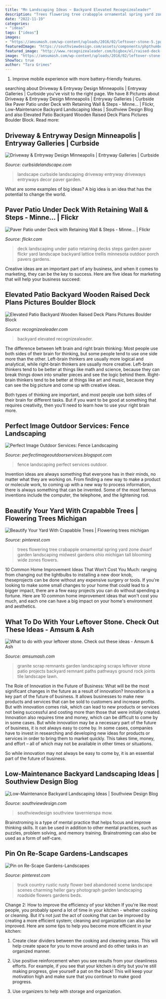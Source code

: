 ```yaml
---
title: "Mn Landscaping Ideas ~ Backyard Elevated Recognizealeader"
description: "Trees flowering tree crabapple ornamental spring yard zone dwarf garden landscaping midwest gardens ohio michigan tall blooming wide zones flowers"
date: "2022-11-19"
categories:
- "ideas"
tags: ["ideas"]
images:
- "https://amsumash.com/wp-content/uploads/2016/02/leftover-stone-5.jpg"
featuredImage: "https://southviewdesign.com/assets/components/phpthumbof/cache/TAY2018_Dry_Riverbed_Inver_Grove_Backyard_1.e9909b7ec5c6543fb6f758f816e1c52f.jpg"
featured_image: "http://www.recognizealeader.com/bigbox/el/raised-deck-plans-pictures-boulder-block-natural_outdoor-patio-and-backyard.jpg"
image: "https://amsumash.com/wp-content/uploads/2016/02/leftover-stone-5.jpg"
ShowToc: true
author: "Tara Grimes"
---
```



1. Improve mobile experience with more battery-friendly features.

	

		
searching about Driveway &amp; Entryway Design Minneapolis | Entryway Galleries | Curbside you've visit to the right page. We have 8 Pictures about Driveway &amp; Entryway Design Minneapolis | Entryway Galleries | Curbside like Paver Patio under Deck with Retaining Wall &amp; Steps - Minne… | Flickr, Low-Maintenance Backyard Landscaping Ideas | Southview Design Blog and also Elevated Patio Backyard Wooden Raised Deck Plans Pictures Boulder Block. Read more:
		
    
## Driveway &amp; Entryway Design Minneapolis | Entryway Galleries | Curbside

<img loading=lazy src="https://www.curbsidelandscape.com/wp-content/uploads/2013/06/Drives_and_Entries_8.jpg" onerror="this.onerror=null;this.src='https://tse2.mm.bing.net/th?id=OIP.t7SA_UCJMNZAjZu1c6ur7AHaJ3&amp;pid=15.1';" alt="Driveway &amp; Entryway Design Minneapolis | Entryway Galleries | Curbside">

_Source: curbsidelandscape.com_

>landscape curbside landscaping driveway entryway driveways entryways decor paver garden. 

	

What are some examples of big ideas?
A big idea is an idea that has the potential to change the world.

    
## Paver Patio Under Deck With Retaining Wall &amp; Steps - Minne… | Flickr

<img loading=lazy src="https://live.staticflickr.com/8437/7905958158_498a30c495_b.jpg" onerror="this.onerror=null;this.src='https://tse3.mm.bing.net/th?id=OIP.4slKq9A0DnAGr6K9HGj1EQHaFj&amp;pid=15.1';" alt="Paver Patio under Deck with Retaining Wall &amp; Steps - Minne… | Flickr">

_Source: flickr.com_

>deck landscaping under patio retaining decks steps garden paver flickr yard landscape backyard lattice trellis minnesota outdoor porch pavers gardens. 

	

Creative ideas are an important part of any business, and when it comes to marketing, they can be the key to success. Here are five ideas for marketing that will help your business succeed: 

    
## Elevated Patio Backyard Wooden Raised Deck Plans Pictures Boulder Block

<img loading=lazy src="http://www.recognizealeader.com/bigbox/el/raised-deck-plans-pictures-boulder-block-natural_outdoor-patio-and-backyard.jpg" onerror="this.onerror=null;this.src='https://tse2.mm.bing.net/th?id=OIP.5ewEKkp3hciyT05uSzi0ZQHaFj&amp;pid=15.1';" alt="Elevated Patio Backyard Wooden Raised Deck Plans Pictures Boulder Block">

_Source: recognizealeader.com_

>backyard elevated recognizealeader. 

	

The difference between left brain and right brain thinking:
Most people use both sides of their brain for thinking, but some people tend to use one side more than the other. Left-brain thinkers are usually more logical and analytical, while right-brain thinkers are usually more creative.
Left-brain thinkers tend to be better at things like math and science, because they can break things down into smaller pieces and see the logic behind them. Right-brain thinkers tend to be better at things like art and music, because they can see the big picture and come up with creative ideas.

Both types of thinking are important, and most people use both sides of their brain for different tasks. But if you want to be good at something that requires creativity, then you’ll need to learn how to use your right brain more.

    
## Perfect Image Outdoor Services: Fence Landscaping

<img loading=lazy src="http://2.bp.blogspot.com/_as4GlZIsUYE/TJvfi3wpvpI/AAAAAAAAADY/4fMAoRdGRRw/s1600/My+Pictures-1.jpg" onerror="this.onerror=null;this.src='https://tse4.mm.bing.net/th?id=OIP.mh_w-xkYGe5ldfKTubqFogHaFS&amp;pid=15.1';" alt="Perfect Image Outdoor Services: Fence Landscaping">

_Source: perfectimageoutdoorservices.blogspot.com_

>fence landscaping perfect services outdoor. 

	

Invention ideas are always something that everyone has in their minds, no matter what they are working on. From finding a new way to make a product or molecule work, to coming up with a new way to process information, there is always something that can be invented. Some of the most famous inventions include the computer, the telephone, and the lightening rod.

    
## Beautify Your Yard With Crapabble Trees | Flowering Trees Michigan

<img loading=lazy src="https://i.pinimg.com/originals/2b/11/4a/2b114a1a2e88b917883b02402f4f1f40.jpg" onerror="this.onerror=null;this.src='https://tse2.mm.bing.net/th?id=OIP.PyStn6Kb5UrIVxDbvdCkiwHaJ3&amp;pid=15.1';" alt="Beautify Your Yard With Crapabble Trees | Flowering trees michigan">

_Source: pinterest.com_

>trees flowering tree crabapple ornamental spring yard zone dwarf garden landscaping midwest gardens ohio michigan tall blooming wide zones flowers. 

	

10 Common Home Improvement Ideas That Won’t Cost You Much: ranging from changing out the lightbulbs to installing a new door knob, theseprojects can be done without any expensive surgery or tools.
If you're looking to make some small changes to your home that could lead to a bigger impact, there are a few easy projects you can do without spending a fortune. Here are 10 common home improvement ideas that won't cost you much, and each one can have a big impact on your home's environment and aesthetics.

    
## What To Do With Your Leftover Stone. Check Out These Ideas - Amsum &amp; Ash

<img loading=lazy src="https://amsumash.com/wp-content/uploads/2016/02/leftover-stone-5.jpg" onerror="this.onerror=null;this.src='https://tse2.mm.bing.net/th?id=OIP.eE1wd88NhavlwXrYEFpo_wHaLG&amp;pid=15.1';" alt="What to do with your leftover stone. Check out these ideas - Amsum &amp; Ash">

_Source: amsumash.com_

>granite scrap remnants garden landscaping scraps leftover stone patio projects backyard remnant paths pathways ground rock joints tile landscape lawn. 

	

The Role of Innovation in the Future of Business: What will be the most significant changes in the future as a result of innovation?
Innovation is a key part of the future of business. It allows businesses to make new products and services that can be sold to customers and increase profits. But with innovation comes risk, which can lead to new products or services not being successful and costing more than those that were initially created. Innovation also requires time and money, which can be difficult to come by in some cases.
But while innovation may be a necessary part of the future of business, it is not always easy to come by. In some cases, companies have to invest in researching and developing new ideas for products or services in order to bring them to market quickly. This takes time, money, and effort – all of which may not be available in other times or situations.

So while innovation may not always be easy to come by, it is an essential part of the future of business.

    
## Low-Maintenance Backyard Landscaping Ideas | Southview Design Blog

<img loading=lazy src="https://southviewdesign.com/assets/components/phpthumbof/cache/TAY2018_Dry_Riverbed_Inver_Grove_Backyard_1.e9909b7ec5c6543fb6f758f816e1c52f.jpg" onerror="this.onerror=null;this.src='https://tse4.mm.bing.net/th?id=OIP.quZU10VnyC0M9Yao-XUtZAHaE8&amp;pid=15.1';" alt="Low-Maintenance Backyard Landscaping Ideas | Southview Design Blog">

_Source: southviewdesign.com_

>southviewdesign southview tavernierspa mow. 

	

Brainstroming is a type of mental practice that helps focus and improve thinking skills. It can be used in addition to other mental practices, such as puzzles, problem solving, and memory training. Brainstroming can also be used as a form of self-care.

    
## Pin On Re-Scape Gardens-Landscapes

<img loading=lazy src="https://i.pinimg.com/originals/b9/f0/dc/b9f0dc73d97e3f82b0f0f83688242c4c.jpg" onerror="this.onerror=null;this.src='https://tse1.mm.bing.net/th?id=OIP.LRabIl6sIPYpgaR1TbFDOgHaE8&amp;pid=15.1';" alt="Pin on Re-Scape Gardens-Landscapes">

_Source: pinterest.com_

>truck country rustic rusty flower bed abandoned scene landscape scenes charming heller gary photograph garden landscaping roadside flowers gardens beds. 

	

Change 2: How to improve the efficiency of your kitchen
If you're like most people, you probably spend a lot of time in your kitchen - whether cooking or cleaning. But it's not just the act of cooking that can be improved by creating a more efficient system; cleaning and organization can also be improved. Here are some tips to help you become more efficient in your kitchen:
1. Create clear dividers between the cooking and cleaning areas. This will help create space for you to move around and do other tasks in an organized manner.

2. Use positive reinforcement when you see results from your cleanliness efforts. For example, if you see that your kitchen is dirty but you're still making progress, give yourself a pat on the back! This will keep your motivation high and make sure that you continue to make good progress.

3. Use organizers to help with storage and organization.

